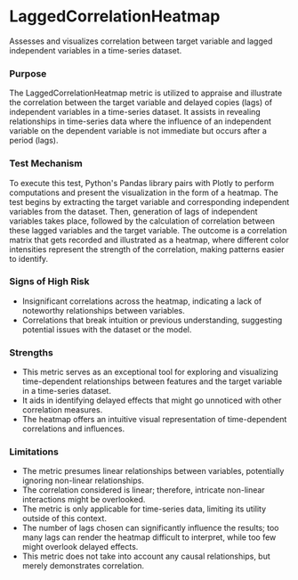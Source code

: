 # LaggedCorrelationHeatmap

Assesses and visualizes correlation between target variable and lagged independent variables in a time-series
dataset.

### Purpose

The LaggedCorrelationHeatmap metric is utilized to appraise and illustrate the correlation between the target
variable and delayed copies (lags) of independent variables in a time-series dataset. It assists in revealing
relationships in time-series data where the influence of an independent variable on the dependent variable is not
immediate but occurs after a period (lags).

### Test Mechanism

To execute this test, Python's Pandas library pairs with Plotly to perform computations and present the
visualization in the form of a heatmap. The test begins by extracting the target variable and corresponding
independent variables from the dataset. Then, generation of lags of independent variables takes place, followed by
the calculation of correlation between these lagged variables and the target variable. The outcome is a correlation
matrix that gets recorded and illustrated as a heatmap, where different color intensities represent the strength of
the correlation, making patterns easier to identify.

### Signs of High Risk

- Insignificant correlations across the heatmap, indicating a lack of noteworthy relationships between variables.
- Correlations that break intuition or previous understanding, suggesting potential issues with the dataset or the
model.

### Strengths

- This metric serves as an exceptional tool for exploring and visualizing time-dependent relationships between
features and the target variable in a time-series dataset.
- It aids in identifying delayed effects that might go unnoticed with other correlation measures.
- The heatmap offers an intuitive visual representation of time-dependent correlations and influences.

### Limitations

- The metric presumes linear relationships between variables, potentially ignoring non-linear relationships.
- The correlation considered is linear; therefore, intricate non-linear interactions might be overlooked.
- The metric is only applicable for time-series data, limiting its utility outside of this context.
- The number of lags chosen can significantly influence the results; too many lags can render the heatmap difficult
to interpret, while too few might overlook delayed effects.
- This metric does not take into account any causal relationships, but merely demonstrates correlation.
